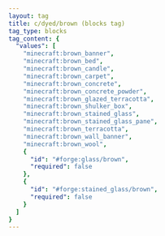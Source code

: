 ```yaml
---
layout: tag
title: c/dyed/brown (blocks tag)
tag_type: blocks
tag_content: {
  "values": [
    "minecraft:brown_banner",
    "minecraft:brown_bed",
    "minecraft:brown_candle",
    "minecraft:brown_carpet",
    "minecraft:brown_concrete",
    "minecraft:brown_concrete_powder",
    "minecraft:brown_glazed_terracotta",
    "minecraft:brown_shulker_box",
    "minecraft:brown_stained_glass",
    "minecraft:brown_stained_glass_pane",
    "minecraft:brown_terracotta",
    "minecraft:brown_wall_banner",
    "minecraft:brown_wool",
    {
      "id": "#forge:glass/brown",
      "required": false
    },
    {
      "id": "#forge:stained_glass/brown",
      "required": false
    }
  ]
}
---
```

